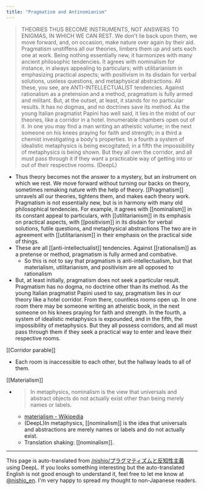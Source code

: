 ```yaml
---
title: "Pragmatism and Antinomianism"
---
```


> THEORIES THUS BECOME INSTRUMENTS, NOT ANSWERS TO ENIGMAS, IN WHICH WE CAN REST. We don't lie back upon them, we move forward, and, on occasion, make nature over again by their aid. Pragmatism unstiffens all our theories, limbers them up and sets each one at work. Being nothing essentially new, it harmonizes with many ancient philosophic tendencies. It agrees with nominalism for instance, in always appealing to particulars; with utilitarianism in emphasizing practical aspects; with positivism in its disdain for verbal solutions, useless questions, and metaphysical abstractions.
> All these, you see, are ANTI-INTELLECTUALIST tendencies. Against rationalism as a pretension and a method, pragmatism is fully armed and militant. But, at the outset, at least, it stands for no particular results. It has no dogmas, and no doctrines save its method. As the young Italian pragmatist Papini has well said, it lies in the midst of our theories, like a corridor in a hotel. Innumerable chambers open out of it. In one you may find a man writing an atheistic volume; in the next someone on his knees praying for faith and strength; in a third a chemist investigating a body's properties. In a fourth a system of idealistic metaphysics is being excogitated; in a fifth the impossibility of metaphysics is being shown. But they all own the corridor, and all must pass through it if they want a practicable way of getting into or out of their respective rooms.
(DeepL)
- Thus theory becomes not the answer to a mystery, but an instrument on which we rest. We move forward without turning our backs on theory, sometimes remaking nature with the help of theory. [[Pragmatism]] unravels all our theories, tightens them, and makes each theory work. Pragmatism is not essentially new, but is in harmony with many old philosophical tendencies. For example, it agrees with [[nominalism]] in its constant appeal to particulars, with [[utilitarianism]] in its emphasis on practical aspects, with [[positivism]] in its disdain for verbal solutions, futile questions, and metaphysical abstractions The two are in agreement with [[utilitarianism]] in their emphasis on the practical side of things.
- These are all [[anti-intellectualist]] tendencies. Against [[rationalism]] as a pretense or method, pragmatism is fully armed and combative.
    - So this is not to say that pragmatism is anti-intellectualism, but that materialism, utilitarianism, and positivism are all opposed to rationalism
- But, at least initially, pragmatism does not seek a particular result. Pragmatism has no dogma, no doctrine other than its method. As the young Italian pragmatist Papini used to say, pragmatism lies in our theory like a hotel corridor. From there, countless rooms open up. In one room there may be someone writing an atheistic book, in the next someone on his knees praying for faith and strength. In the fourth, a system of idealistic metaphysics is expounded, and in the fifth, the impossibility of metaphysics. But they all possess corridors, and all must pass through them if they seek a practical way to enter and leave their respective rooms.

[[Corridor parable]]
- Each room is inaccessible to each other, but the hallway leads to all of them.

[[Materialism]]
- > In metaphysics, nominalism is the view that universals and abstract objects do not actually exist other than being merely names or labels.
    - [materialism - Wikipedia](https://ja.wikipedia.org/wiki/唯名論)
    - (DeepL)In metaphysics, [[nominalism]] is the idea that universals and abstractions are merely names or labels and do not actually exist.
    - Translation shaking: [[nominalism]].

---
This page is auto-translated from [/nishio/プラグマティズムと反知性主義](https://scrapbox.io/nishio/プラグマティズムと反知性主義) using DeepL. If you looks something interesting but the auto-translated English is not good enough to understand it, feel free to let me know at [@nishio_en](https://twitter.com/nishio_en). I'm very happy to spread my thought to non-Japanese readers.